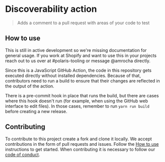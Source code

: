 # Discoverability action

> Adds a comment to a pull request with areas of your code to test

## How to use

This is still in active development so we're missing documentation for general usage. If you work at Shopify and want to use this in your projects reach out to us over at #polaris-tooling or message @amrocha directly.

Since this is a JavaScript GitHub Action, the code in this repository gets executed directly without installed dependencies. Because of that, contributors need to run a build to ensure that their changes are reflected in the output of the action.

There is a pre-commit hook in place that runs the build, but there are cases where this hook doesn't run (for example, when using the GitHub web interface to edit files). In those cases, remember to run `yarn run build` before creating a new release.

## Contributing

To contribute to this project create a fork and clone it locally. We accept contributions in the form of pull requests and issues. Follow the [How to use](#how-to-use) instructions to get started. When contributing it is necessary to follow our [code of conduct](CODE_OF_CONDUCT.md).
